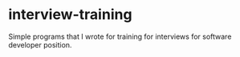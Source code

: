 # interview-training
Simple programs that I wrote for training for interviews for software developer position.
